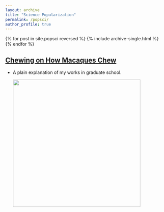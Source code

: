 ```yaml
---
layout: archive
title: "Science Popularization"
permalink: /popsci/
author_profile: true
---
```


{% for post in site.popsci reversed %}
  {% include archive-single.html %}
{% endfor %}


## [Chewing on How Macaques Chew](https://www.cicasp.pri.kyoto-u.ac.jp/news/articles/chewing-how-macaques-chew)
- A plain explanation of my works in graduate school.

  <img src='/images/yaku-3.JPG' width='400'>